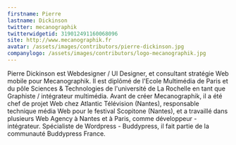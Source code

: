 ```yaml
---
firstname: Pierre
lastname: Dickinson
twitter: mecanographik
twitterwidgetid: 319012491160068096
site: http://www.mecanographik.fr
avatar: /assets/images/contributors/pierre-dickinson.jpg
companylogo: /assets/images/contributors/logo-mecanographik.jpg
---
```


Pierre Dickinson est Webdesigner / UI Designer, et consultant stratégie Web mobile pour Mecanographik. Il est diplômé de l'Ecole Multimédia de Paris et du pôle Sciences & Technologies de l'université de La Rochelle en tant que Graphiste / intégrateur multimédia. Avant de créer Mecanographik, il a été chef de projet Web chez Atlantic Télévision (Nantes), responsable technique média Web pour le festival Scopitone (Nantes), et a travaillé dans plusieurs Web Agency à Nantes et à Paris, comme développeur - intégrateur. Spécialiste de Wordpress - Buddypress, il fait partie de la communauté Buddypress France.